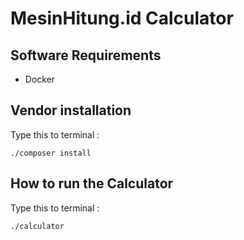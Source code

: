 # MesinHitung.id Calculator

## Software Requirements
- Docker

## Vendor installation
Type this to terminal : 
```
./composer install
```
## How to run the Calculator
Type this to terminal : 
```
./calculator
```
